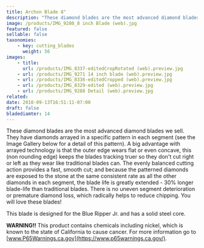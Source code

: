 ```yaml
---
title: Archon Blade 8"
description: "These diamond blades are the most advanced diamond blades we sell. They have diamonds arrayed in a specific pattern in each segment."
image: /products/IMG_9280_8 inch Blade (web).jpg
featured: false
sellable: false
taxonomies: 
    - key: cutting_blades
      weight: 56
images: 
    - title:
      url: /products/IMG_8337-editedCropRotated (web).preview.jpg
    - url: /products/IMG_9271 14 inch blade (web).preview.jpg
    - url: /products/IMG_8336-editedCropped (web).preview.jpg
    - url: /products/IMG_8329-edited (web).preview.jpg
    - url: /products/IMG_9288 Detail (web).preview.jpg
related: 
date: 2018-09-13T16:51:11-07:00
draft: false
bladediamter: 14
---
```


These diamond blades are the most advanced diamond blades we sell. They have diamonds arrayed in a specific pattern in each segment (see the Image Gallery below for a detail of this pattern). A big advantage with arrayed technology is that the outer edge wears flat or even concave, this (non rounding edge) keeps the blades tracking truer so they don't cut right or left as they wear like traditional blades can. The evenly balanced cutting action provides a fast, smooth cut; and because the patterned diamonds are exposed to the stone at the same consistent rate as all the other diamonds in each segment, the blade life is greatly extended - 30% longer blade-life than traditional blades. There is no uneven segment deterioration or premature diamond loss, which radically helps to reduce chipping. You will love these blades!

This blade is designed for the Blue Ripper Jr. and has a solid steel core.

**WARNING!!** This product contains chemicals including nickel, which is known to the state of California to cause cancer. For more information go to [www.P65Warnings.ca.gov](https://www.p65warnings.ca.gov/).
